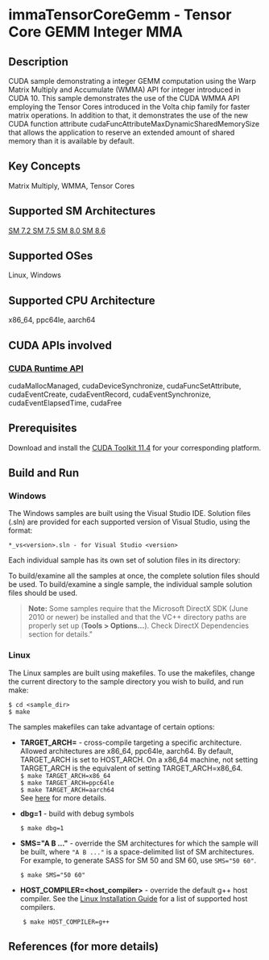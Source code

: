 # immaTensorCoreGemm - Tensor Core GEMM Integer MMA

## Description

CUDA sample demonstrating a integer GEMM computation using the Warp Matrix Multiply and Accumulate (WMMA) API for integer introduced in CUDA 10. This sample demonstrates the use of the CUDA WMMA API employing the Tensor Cores introduced in the Volta chip family for faster matrix operations. In addition to that, it demonstrates the use of the new CUDA function attribute cudaFuncAttributeMaxDynamicSharedMemorySize that allows the application to reserve an extended amount of shared memory than it is available by default.

## Key Concepts

Matrix Multiply, WMMA, Tensor Cores

## Supported SM Architectures

[SM 7.2 ](https://developer.nvidia.com/cuda-gpus)  [SM 7.5 ](https://developer.nvidia.com/cuda-gpus)  [SM 8.0 ](https://developer.nvidia.com/cuda-gpus)  [SM 8.6 ](https://developer.nvidia.com/cuda-gpus)

## Supported OSes

Linux, Windows

## Supported CPU Architecture

x86_64, ppc64le, aarch64

## CUDA APIs involved

### [CUDA Runtime API](http://docs.nvidia.com/cuda/cuda-runtime-api/index.html)
cudaMallocManaged, cudaDeviceSynchronize, cudaFuncSetAttribute, cudaEventCreate, cudaEventRecord, cudaEventSynchronize, cudaEventElapsedTime, cudaFree

## Prerequisites

Download and install the [CUDA Toolkit 11.4](https://developer.nvidia.com/cuda-downloads) for your corresponding platform.

## Build and Run

### Windows
The Windows samples are built using the Visual Studio IDE. Solution files (.sln) are provided for each supported version of Visual Studio, using the format:
```
*_vs<version>.sln - for Visual Studio <version>
```
Each individual sample has its own set of solution files in its directory:

To build/examine all the samples at once, the complete solution files should be used. To build/examine a single sample, the individual sample solution files should be used.
> **Note:** Some samples require that the Microsoft DirectX SDK (June 2010 or newer) be installed and that the VC++ directory paths are properly set up (**Tools > Options...**). Check DirectX Dependencies section for details."

### Linux
The Linux samples are built using makefiles. To use the makefiles, change the current directory to the sample directory you wish to build, and run make:
```
$ cd <sample_dir>
$ make
```
The samples makefiles can take advantage of certain options:
*  **TARGET_ARCH=<arch>** - cross-compile targeting a specific architecture. Allowed architectures are x86_64, ppc64le, aarch64.
    By default, TARGET_ARCH is set to HOST_ARCH. On a x86_64 machine, not setting TARGET_ARCH is the equivalent of setting TARGET_ARCH=x86_64.<br/>
`$ make TARGET_ARCH=x86_64` <br/> `$ make TARGET_ARCH=ppc64le` <br/> `$ make TARGET_ARCH=aarch64` <br/>
    See [here](http://docs.nvidia.com/cuda/cuda-samples/index.html#cross-samples) for more details.
*   **dbg=1** - build with debug symbols
    ```
    $ make dbg=1
    ```
*   **SMS="A B ..."** - override the SM architectures for which the sample will be built, where `"A B ..."` is a space-delimited list of SM architectures. For example, to generate SASS for SM 50 and SM 60, use `SMS="50 60"`.
    ```
    $ make SMS="50 60"
    ```

*  **HOST_COMPILER=<host_compiler>** - override the default g++ host compiler. See the [Linux Installation Guide](http://docs.nvidia.com/cuda/cuda-installation-guide-linux/index.html#system-requirements) for a list of supported host compilers.
```
    $ make HOST_COMPILER=g++
```

## References (for more details)

